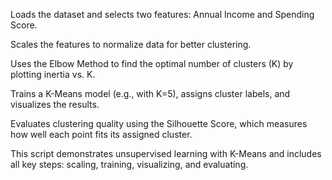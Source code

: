 Loads the dataset and selects two features: Annual Income and Spending Score.

Scales the features to normalize data for better clustering.

Uses the Elbow Method to find the optimal number of clusters (K) by plotting inertia vs. K.

Trains a K-Means model (e.g., with K=5), assigns cluster labels, and visualizes the results.

Evaluates clustering quality using the Silhouette Score, which measures how well each point fits its assigned cluster.

This script demonstrates unsupervised learning with K-Means and includes all key steps: scaling, training, visualizing, and evaluating.








